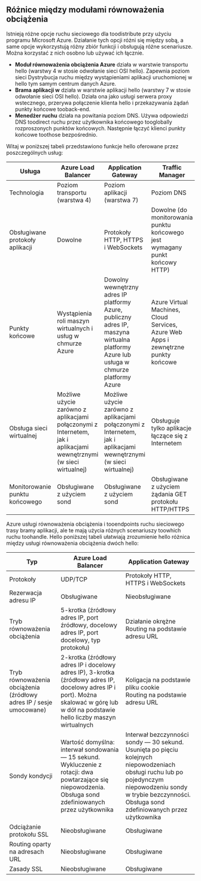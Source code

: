 ## <a name="load-balancer-differences"></a>Różnice między modułami równoważenia obciążenia

Istnieją różne opcje ruchu sieciowego dla toodistribute przy użyciu programu Microsoft Azure. Działanie tych opcji różni się między sobą, a same opcje wykorzystują różny zbiór funkcji i obsługują różne scenariusze. Można korzystać z nich osobno lub używać ich łącznie.

* **Moduł równoważenia obciążenia Azure** działa w warstwie transportu hello (warstwy 4 w stosie odwołanie sieci OSI hello). Zapewnia poziom sieci Dystrybucja ruchu między wystąpieniami aplikacji uruchomionej w hello tym samym centrum danych Azure.
* **Brama aplikacji w** działa w warstwie aplikacji hello (warstwy 7 w stosie odwołanie sieci OSI hello). Działa ona jako usługi serwera proxy wstecznego, przerywa połączenie klienta hello i przekazywania żądań punkty końcowe tooback-end.
* **Menedżer ruchu** działa na powitania poziom DNS.  Używa odpowiedzi DNS toodirect ruchu przez użytkownika końcowego tooglobally rozproszonych punktów końcowych. Następnie łączyć klienci punkty końcowe toothose bezpośrednio.

Witaj w poniższej tabeli przedstawiono funkcje hello oferowane przez poszczególnych usług:

| Usługa | Azure Load Balancer | Application Gateway | Traffic Manager |
| --- | --- | --- | --- |
| Technologia |Poziom transportu (warstwa 4) |Poziom aplikacji (warstwa 7) |Poziom DNS |
| Obsługiwane protokoły aplikacji |Dowolne |Protokoły HTTP, HTTPS i WebSockets |Dowolne (do monitorowania punktu końcowego jest wymagany punkt końcowy HTTP) |
| Punkty końcowe |Wystąpienia roli maszyn wirtualnych i usług w chmurze Azure |Dowolny wewnętrzny adres IP platformy Azure, publiczny adres IP, maszyna wirtualna platformy Azure lub usługa w chmurze platformy Azure |Azure Virtual Machines, Cloud Services, Azure Web Apps i zewnętrzne punkty końcowe |
| Obsługa sieci wirtualnej |Możliwe użycie zarówno z aplikacjami połączonymi z Internetem, jak i aplikacjami wewnętrznymi (w sieci wirtualnej) |Możliwe użycie zarówno z aplikacjami połączonymi z Internetem, jak i aplikacjami wewnętrznymi (w sieci wirtualnej) |Obsługuje tylko aplikacje łączące się z Internetem |
| Monitorowanie punktu końcowego |Obsługiwane z użyciem sond |Obsługiwane z użyciem sond |Obsługiwane z użyciem żądania GET protokołu HTTP/HTTPS |

Azure usługi równoważenia obciążenia i tooendpoints ruchu sieciowego trasy bramy aplikacji, ale te mają użycia różnych scenariuszy toowhich ruchu toohandle. Hello poniższej tabeli ułatwiają zrozumienie hello różnica między usługi równoważenia obciążenia dwóch hello:

| Typ | Azure Load Balancer | Application Gateway |
| --- | --- | --- |
| Protokoły |UDP/TCP |Protokoły HTTP, HTTPS i WebSockets |
| Rezerwacja adresu IP |Obsługiwane |Nieobsługiwane |
| Tryb równoważenia obciążenia |5-krotka (źródłowy adres IP, port źródłowy, docelowy adres IP, port docelowy, typ protokołu) |Działanie okrężne<br>Routing na podstawie adresu URL |
| Tryb równoważenia obciążenia (źródłowy adres IP / sesje umocowane) |2-krotka (źródłowy adres IP i docelowy adres IP), 3-krotka (źródłowy adres IP, docelowy adres IP i port). Można skalować w górę lub w dół na podstawie hello liczby maszyn wirtualnych |Koligacja na podstawie pliku cookie<br>Routing na podstawie adresu URL |
| Sondy kondycji |Wartość domyślna: interwał sondowania — 15 sekund. Wykluczenie z rotacji: dwa powtarzające się niepowodzenia. Obsługa sond zdefiniowanych przez użytkownika |Interwał bezczynności sondy — 30 sekund. Usunięta po pięciu kolejnych niepowodzeniach obsługi ruchu lub po pojedynczym niepowodzeniu sondy w trybie bezczynności. Obsługa sond zdefiniowanych przez użytkownika |
| Odciążanie protokołu SSL |Nieobsługiwane |Obsługiwane |
| Routing oparty na adresach URL | Nieobsługiwane | Obsługiwane|
| Zasady SSL | Nieobsługiwane | Obsługiwane|
